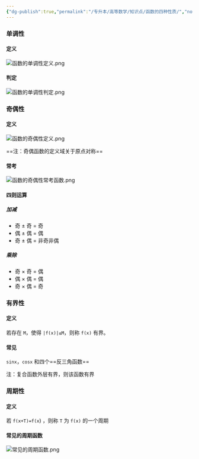 ```yaml
---
{"dg-publish":true,"permalink":"/专升本/高等数学/知识点/函数的四种性质/","noteIcon":""}
---
```


### 单调性

#### 定义
![函数的单调性定义.png](/img/user/%E4%B8%93%E5%8D%87%E6%9C%AC/%E9%AB%98%E7%AD%89%E6%95%B0%E5%AD%A6/%E9%99%84%E4%BB%B6/%E5%87%BD%E6%95%B0%E7%9A%84%E5%8D%95%E8%B0%83%E6%80%A7%E5%AE%9A%E4%B9%89.png)
#### 判定
![函数的单调性判定.png](/img/user/%E4%B8%93%E5%8D%87%E6%9C%AC/%E9%AB%98%E7%AD%89%E6%95%B0%E5%AD%A6/%E9%99%84%E4%BB%B6/%E5%87%BD%E6%95%B0%E7%9A%84%E5%8D%95%E8%B0%83%E6%80%A7%E5%88%A4%E5%AE%9A.png)
### 奇偶性
#### 定义
![函数的奇偶性定义.png](/img/user/%E4%B8%93%E5%8D%87%E6%9C%AC/%E9%AB%98%E7%AD%89%E6%95%B0%E5%AD%A6/%E9%99%84%E4%BB%B6/%E5%87%BD%E6%95%B0%E7%9A%84%E5%A5%87%E5%81%B6%E6%80%A7%E5%AE%9A%E4%B9%89.png)

==注：奇偶函数的定义域关于原点对称==
#### 常考
![函数的奇偶性常考函数.png](/img/user/%E4%B8%93%E5%8D%87%E6%9C%AC/%E9%AB%98%E7%AD%89%E6%95%B0%E5%AD%A6/%E9%99%84%E4%BB%B6/%E5%87%BD%E6%95%B0%E7%9A%84%E5%A5%87%E5%81%B6%E6%80%A7%E5%B8%B8%E8%80%83%E5%87%BD%E6%95%B0.png)
#### 四则运算
##### 加减
- 奇 ± 奇 = 奇
- 偶 ± 偶 = 偶
- 奇 ± 偶 = 非奇非偶
##### 乘除
- 奇 × 奇 = 偶
- 偶 × 偶 = 偶
- 奇 × 偶 = 奇
### 有界性
#### 定义
若存在 `M`，使得 `|f(x)|≤M`，则称 `f(x)` 有界。
#### 常见
`sin⁡x`，`cos⁡x` 和四个==反三角函数==

注：复合函数外层有界，则该函数有界
### 周期性
#### 定义
若 `f(x+T)=f(x`)  ，则称 `T` 为 `f(x)`  的一个周期
#### 常见的周期函数
![常见的周期函数.png](/img/user/%E4%B8%93%E5%8D%87%E6%9C%AC/%E9%AB%98%E7%AD%89%E6%95%B0%E5%AD%A6/%E9%99%84%E4%BB%B6/%E5%B8%B8%E8%A7%81%E7%9A%84%E5%91%A8%E6%9C%9F%E5%87%BD%E6%95%B0.png)